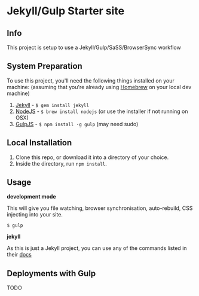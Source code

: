 Jekyll/Gulp Starter site
=============================

## Info

This project is setup to use a Jekyll/Gulp/SaSS/BrowserSync workflow

## System Preparation

To use this project, you'll need the following things installed on your machine:
(assuming that you're already using [Homebrew](http://brew.sh/) on your local dev machine)

1. [Jekyll](http://jekyllrb.com/) - `$ gem install jekyll`
2. [NodeJS](http://nodejs.org) - `$ brew install nodejs` (or use the installer if not running on OSX)
3. [GulpJS](https://github.com/gulpjs/gulp) - `$ npm install -g gulp` (may need sudo)

## Local Installation

1. Clone this repo, or download it into a directory of your choice.
2. Inside the directory, run `npm install`.

## Usage

**development mode**

This will give you file watching, browser synchronisation, auto-rebuild, CSS injecting into your site.

```shell
$ gulp
```

**jekyll**

As this is just a Jekyll project, you can use any of the commands listed in their [docs](http://jekyllrb.com/docs/usage/)

## Deployments with Gulp

TODO
